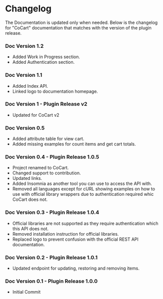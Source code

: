# Changelog #

The Documentation is updated only when needed. Below is the changelog for "CoCart" documentation that matches with the version of the plugin release.

### Doc Version 1.2 ###

* Added Work in Progress section.
* Added Authentication section.

### Doc Version 1.1 ###

* Added Index API.
* Linked logo to documentation homepage.

### Doc Version 1 - Plugin Release v2 ###

* Updated for CoCart v2

### Doc Version 0.5 ###

* Added attribute table for view cart.
* Added missing examples for count items and get cart totals.

### Doc Version 0.4 - Plugin Release 1.0.5 ###

* Project renamed to CoCart.
* Changed support to contribution.
* Updated links.
* Added Insomnia as another tool you can use to access the API with.
* Removed all languages except for cURL showing examples on how to use with official library wrappers due to authentication required whic CoCart does not.

### Doc Version 0.3 - Plugin Release 1.0.4 ###

* Official libraries are not supported as they require authentication which this API does not.
* Removed installation instruction for official libraries.
* Replaced logo to prevent confusion with the official REST API documentation.

### Doc Version 0.2 - Plugin Release 1.0.1 ###

* Updated endpoint for updating, restoring and removing items.

### Doc Version 0.1 - Plugin Release 1.0.0 ###

* Initial Commit
